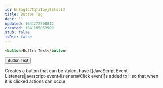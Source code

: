 ```yaml
---
id: hh8ag1c78qfi1bvj86tsli3
title: Button Tag
desc: ''
updated: 1641272708812
created: 1641105063900
stub: false
isDir: false
---
```



```html
<button>Button Text</button>
```

<button>Button Text</button>

Creates a button that can be styled, have [[JavaScript Event Listeners|javascript-event-listeners#Click event]]s added to it so that when it is clicked actions can occur

